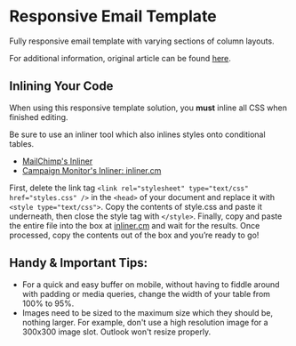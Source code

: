 
# Responsive Email Template

Fully responsive email template with varying sections of column layouts.

For additional information, original article can be found [here](https://webdesign.tutsplus.com/tutorials/creating-a-future-proof-responsive-email-without-media-queries--cms-23919).

## Inlining Your Code

When using this responsive template solution, you **must** inline all CSS when finished editing.

Be sure to use an inliner tool which also inlines styles onto conditional tables.

- [MailChimp's Inliner](https://templates.mailchimp.com/resources/inline-css/)
- [Campaign Monitor's Inliner: inliner.cm](http://inliner.cm)

First, delete the link tag `<link rel="stylesheet" type="text/css" href="styles.css" />` in the `<head>` of your document and replace it with `<style type="text/css">`. Copy the contents of style.css and paste it underneath, then close the style tag with `</style>`. Finally, copy and paste the entire file into the box at [inliner.cm](http://inliner.cm) and wait for the results. Once processed, copy the contents out of the box and you’re ready to go!

## Handy & Important Tips: 

 - For a quick and easy buffer on mobile, without having to fiddle
   around with padding or media queries, change the width of your table
   from 100% to 95%.
 - Images need to be sized to the maximum size which they should be, nothing larger. For example, don't use a high resolution image for a 300x300 image slot. Outlook won't resize properly.
